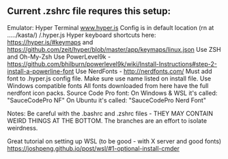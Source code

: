 ## Current .zshrc file requres this setup:
Emulator: Hyper Terminal www.hyper.is
	Config is in default location (rn at …../kasta/)
	/.hyper.js
    Hyper keyboard shortcuts here: https://hyper.is/#keymaps and https://github.com/zeit/hyper/blob/master/app/keymaps/linux.json
Use ZSH and Oh-My-Zsh
Use PowerLevel9k  - https://github.com/bhilburn/powerlevel9k/wiki/Install-Instructions#step-2-install-a-powerline-font
Use NerdFonts - http://nerdfonts.com/ 
	Must add font to .hyper.js config file. Make sure use name listed on install file.
	Use Windows compatible fonts
All fonts downloaded from here have the full nerdfont icon packs.
Source Code Pro font:
On Windows & WSL it's called: "SauceCodePro NF"
On Ubuntu it's called: "SauceCodePro Nerd Font"


Notes:
Be careful with the .bashrc and .zshrc files - THEY MAY CONTAIN WEIRD THINGS AT THE BOTTOM. The branches are an effort to isolate weirdness.

Great tutorial on setting up WSL (to be good - with X server and good fonts)
https://joshpeng.github.io/post/wsl/#1-optional-install-cmder
